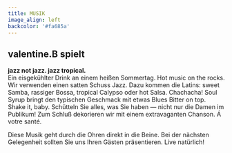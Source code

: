 ```yaml
---
title: MUSIK
image_align: left
backcolor: '#fa685a'
---
```


## **valentine.B spielt**
**jazz not jazz. jazz tropical.**<br>
Ein eisgekühlter Drink an einem heißen Sommertag. Hot music on the rocks.<br>
Wir verwenden einen satten Schuss Jazz. Dazu kommen die Latins: sweet Samba, rassiger Bossa, tropical Calypso oder hot Salsa. Chachacha! Soul Syrup bringt den typischen Geschmack mit etwas Blues Bitter on top. <br>
Shake it, baby. Schütteln Sie alles, was Sie haben — nicht nur die Damen im Publikum! Zum Schluß dekorieren wir mit einem extravaganten Chanson. Á votre santé.

Diese Musik geht durch die Ohren direkt in die Beine. Bei der nächsten Gelegenheit sollten Sie uns Ihren Gästen präsentieren. Live natürlich!
